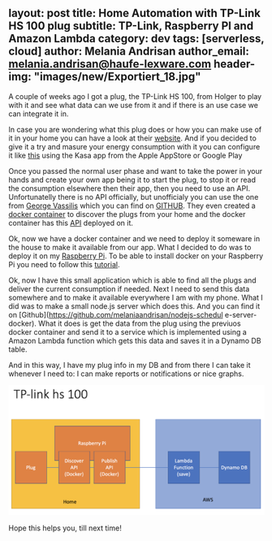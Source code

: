 layout: post
title: Home Automation with TP-Link HS 100 plug
subtitle: TP-Link, Raspberry PI and Amazon Lambda
category: dev
tags: [serverless, cloud]
author: Melania Andrisan
author_email: melania.andrisan@haufe-lexware.com 
header-img: "images/new/Exportiert_18.jpg"
---

A couple of weeks ago I got a plug, the TP-Link HS 100, from Holger to play with it and see what data can we use from it and if there is an use case we can integrate it in. 

In case you are wondering what this plug does or how you can make use of it in your home you can have a look at their [website](http://www.tp-link.com/us/products/details/HS100.html). And if you decided to give it a try and masure your energy consumption with it you can configure it like [this](http://www.tp-link.com/us/faq-946.html) using the Kasa app from the Apple AppStore or Google Play 

Once you passed the normal user phase and want to take the power in your hands and create your own app being it to start the plug, to stop it or read the consumption elsewhere then their app, then you need to use an API. Unfortunatelly there is no API officially, but unofficialy you can use the one from [George Vassilis](https://blog.georgovassilis.com/2016/05/07/controlling-the-tp-link-hs100-wi-fi-smart-plug/) which you can find on [GITHUB](https://github.com/arhea/tplink-hs100). They even created a [docker container](https://hub.docker.com/r/arhea/tplink-hs100-hub/) to discover the plugs from your home and the docker container has this [API](https://github.com/arhea/tplink-hs100) deployed on it.

Ok, now we have a docker container and we need to deploy it someware in the house to make it available from our app. What I decided to do was to deploy it on my [Raspberry Pi](https://www.raspberrypi.org). To be able to install docker on your Raspberry Pi you need to follow this [tutorial](https://docs.docker.com/engine/installation/linux/docker-ce/debian/). 

Ok, now I have this small application which is able to find all the plugs and deliver the current consumption if needed. Next I need to send this data somewhere and to make it available everywhere I am with my phone. What I did was to make a small node.js server which does this. And you can find it on [Github](https://github.com/melaniaandrisan/nodejs-schedul e-server-docker). What it does is get the data from the plug using the previuos docker container and send it to a service which is  implemented using a Amazon Lambda function which gets this data and saves it in a Dynamo DB table.

And in this way, I have my plug info in my DB and from there I can take it whenever I need to: I can make reports or notifications or nice graphs. 

![Architecture Overview](/images/tplinkArchitectureOverview.png)

Hope this helps you, till next time!
